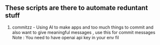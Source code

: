 

## These scripts are there to automate reduntant stuff

1. commitzz - Using AI to make apps and too much things to commit and also want to give meaningful messages , use this for commit messages
Note : You need to have openai api key in your env fil
